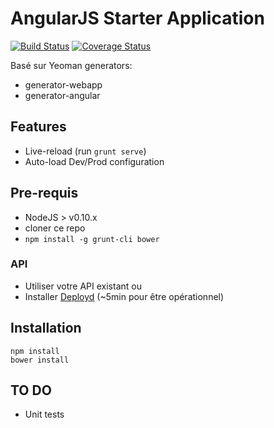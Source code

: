 # AngularJS Starter Application 
[![Build Status](https://travis-ci.org/merlosy/ng-training-starterapp.svg)](https://travis-ci.org/merlosy/ng-training-starterapp)
[![Coverage Status](https://coveralls.io/repos/merlosy/ng-training-starterapp/badge.svg?branch=master&service=github)](https://coveralls.io/github/merlosy/ng-training-starterapp?branch=master)

Basé sur Yeoman generators:
- generator-webapp
- generator-angular

## Features
- Live-reload (run `grunt serve`)
- Auto-load Dev/Prod configuration

## Pre-requis
- NodeJS > v0.10.x
- cloner ce repo
- `npm install -g grunt-cli bower`

### API
- Utiliser votre API existant
ou
- Installer [Deployd] (~5min pour être opérationnel)

## Installation
```
npm install
bower install
```

## TO DO
- Unit tests

[Deployd]:(http://deployd.com/)
